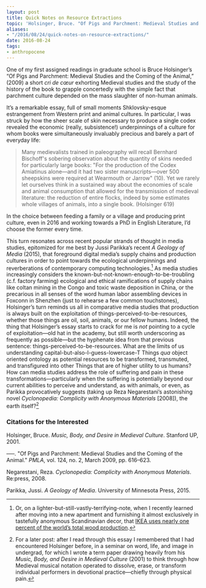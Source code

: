 ```yaml
---
layout: post
title: Quick Notes on Resource Extractions
topic: 'Holsinger, Bruce. "Of Pigs and Parchment: Medieval Studies and the Coming of the Animal." <i>PMLA</i>, vol. 124, no. 2, March 2009, pp. 616–623.'
aliases: 
- "/2016/08/24/quick-notes-on-resource-extractions/"
date: 2016-08-24
tags:
- anthropocene
---
```


One of my first assigned readings in graduate school is Bruce Holsinger’s “Of Pigs and Parchment: Medieval Studies and the Coming of the Animal,” (2009) a short *cri de cœur* exhorting Medieval studies and the study of the history of the book to grapple concertedly with the simple fact that parchment culture depended on the mass slaughter of non-human animals.

<!--more-->

It’s a remarkable essay, full of small moments Shklovsky-esque estrangement from Western print and animal cultures. In particular, I was struck by how the sheer scale of skin necessary to produce a single codex revealed the economic (really, subsistence!) underpinnings of a culture for whom books were simultaneously invaluably precious and barely a part of everyday life:

> Many medievalists trained in paleography will recall Bernhard Bischoff's sobering observation about the quantity of skins needed for particularly large books: "For the production of the Codex Amiatinus alone—and it had two sister manuscripts—over 500 sheepskins were required at Wearmouth or Jarrow" (10). Yet we rarely let ourselves think in a sustained way about the economies of scale and animal consumption that allowed for the transmission of medieval literature: the reduction of entire flocks, indeed by some estimates whole villages of animals, into a single book. (Holsinger 619)

In the choice between feeding a family or a village and producing print culture, even in 2016 and working towards a PhD in English Literature, I’d choose the former every time.

This turn resonates across recent popular strands of thought in media studies, epitomized for me best by Jussi Parikka’s recent *A Geology of Media* (2015), that foreground digital media’s supply chains and production cultures in order to point towards the ecological underpinnings and reverberations of contemporary computing technologies.[^1] As media studies increasingly considers the known-but-not-known-enough-to-be-troubling (c.f. factory farming) ecological and ethical ramifications of supply chains like coltan mining in the Congo and toxic waste deposition in China, or the precarious in all senses of the word human labor assembling devices in Foxconn in Shenzhen (just to rehearse a few common touchstones), Holsinger’s turn reminds us all in comparative media studies that production is always built on the exploitation of things-perceived-to-be-resources, whether those things are oil, soil, animals, or our fellow humans. Indeed, the thing that Holsinger’s essay starts to crack for me is *not* pointing to a cycle of exploitation—old hat in the academy, but still worth underscoring as frequently as possible—but the hyphenate idea from that previous sentence: things-perceived-to-be-resources. What are the limits of us understanding capital-but-also-I-guess-lowercase-T Things *qua* object oriented ontology as potential resources to be transformed, transmuted, and transfigured into other Things that are of higher utility to us humans? How can media studies address the role of suffering and pain in these transformations—particularly when the suffering is potentially beyond our current abilities to perceive and understand, as with animals, or even, as Parikka provocatively suggests (taking up Reza Negarestani’s astonishing novel *Cyclonopedia: Complicity with Anonymous Materials* [2008]), the earth itself?[^2]

[^1]: Or, on a lighter-but-still-vastly-terrifying-note, when I recently learned after moving into a new apartment and furnishing it almost exclusively in tastefully anonymous Scandinavian decor, that [IKEA uses nearly one percent of the world’s total wood production](http://gizmodo.com/ikea-uses-a-staggering-one-percent-of-the-worlds-wood-677540490).

[^2]: For a later post: after I read through this essay I remembered that I had encountered Holsinger before, in a seminar on word, life, and image in undergrad, for which I wrote a term paper drawing heavily from his *Music, Body, and Desire in Medieval Culture* (2001) to think through how Medieval musical notation operated to dissolve, erase, or transform individual performers in devotional practice—chiefly through physical pain.

### Citations for the Interested

Holsinger, Bruce. *Music, Body, and Desire in Medieval Culture*. Stanford UP, 2001.

–––. "Of Pigs and Parchment: Medieval Studies and the Coming of the Animal." *PMLA*, vol. 124, no. 2, March 2009, pp. 616–623.

Negarestani, Reza. *Cyclonopedia: Complicity with Anonymous Materials*. Re:press, 2008.

Parikka, Jussi. *A Geology of Media*. University of Minnesota Press, 2015.
